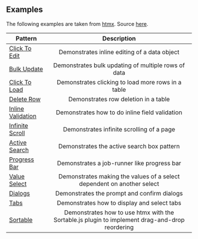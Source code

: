 ## Examples

The following examples are taken from [htmx](https://htmx.org/examples).  Source [here](https://github.com/whamtet/ctmx/tree/main/demo).

| Pattern        | 	Description           |
| ------------- |:-------------:|
[Click To Edit](click-to-edit)|	Demonstrates inline editing of a data object
[Bulk Update](bulk-update)|	Demonstrates bulk updating of multiple rows of data
[Click To Load](click-to-load)|	Demonstrates clicking to load more rows in a table
[Delete Row](delete-row)|	Demonstrates row deletion in a table
[Inline Validation](inline-validation)|	Demonstrates how to do inline field validation
[Infinite Scroll](infinite-scroll)|	Demonstrates infinite scrolling of a page
[Active Search](active-search)|	Demonstrates the active search box pattern
[Progress Bar](progress-bar)|	Demonstrates a job-runner like progress bar
[Value Select](value-select)|	Demonstrates making the values of a select dependent on another select
[Dialogs](dialogs)|	Demonstrates the prompt and confirm dialogs
[Tabs](tabs-hateoas)|	Demonstrates how to display and select tabs
[Sortable](sortable)|	Demonstrates how to use htmx with the Sortable.js plugin to implement drag-and-drop reordering
